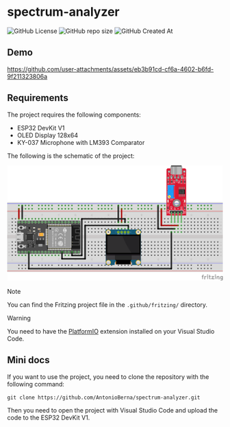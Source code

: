 # spectrum-analyzer

![GitHub License](https://img.shields.io/github/license/antonioberna/spectrum-analyzer)
![GitHub repo size](https://img.shields.io/github/repo-size/antonioberna/spectrum-analyzer)
![GitHub Created At](https://img.shields.io/github/created-at/antonioberna/spectrum-analyzer)

## Demo

https://github.com/user-attachments/assets/eb3b91cd-cf6a-4602-b6fd-9f211323806a

## Requirements

The project requires the following components:

- ESP32 DevKit V1
- OLED Display 128x64
- KY-037 Microphone with LM393 Comparator

The following is the schematic of the project:

<p align="center">
    <img src=".github/imgs/schema-di-montaggio.png" width="800" />
</p>

> [!NOTE]
> You can find the Fritzing project file in the `.github/fritzing/` directory.

> [!WARNING]
> You need to have the [PlatformIO](https://platformio.org/install/ide?install=vscode) extension installed on your Visual Studio Code.

## Mini docs

If you want to use the project, you need to clone the repository with the following command:

```
git clone https://github.com/AntonioBerna/spectrum-analyzer.git
```

Then you need to open the project with Visual Studio Code and upload the code to the ESP32 DevKit V1.
